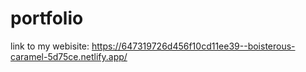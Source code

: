 # portfolio
link to my webisite: https://647319726d456f10cd11ee39--boisterous-caramel-5d75ce.netlify.app/

